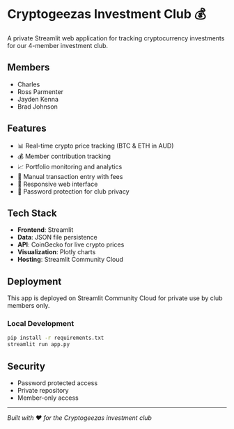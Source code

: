 # Cryptogeezas Investment Club 💰

A private Streamlit web application for tracking cryptocurrency investments for our 4-member investment club.

## Members
- Charles
- Ross Parmenter  
- Jayden Kenna
- Brad Johnson

## Features
- 📊 Real-time crypto price tracking (BTC & ETH in AUD)
- 💰 Member contribution tracking
- 📈 Portfolio monitoring and analytics
- 🛒 Manual transaction entry with fees
- 📱 Responsive web interface
- 🔐 Password protection for club privacy

## Tech Stack
- **Frontend**: Streamlit
- **Data**: JSON file persistence
- **API**: CoinGecko for live crypto prices
- **Visualization**: Plotly charts
- **Hosting**: Streamlit Community Cloud

## Deployment

This app is deployed on Streamlit Community Cloud for private use by club members only.

### Local Development
```bash
pip install -r requirements.txt
streamlit run app.py
```

## Security
- Password protected access
- Private repository
- Member-only access

---
*Built with ❤️ for the Cryptogeezas investment club*
